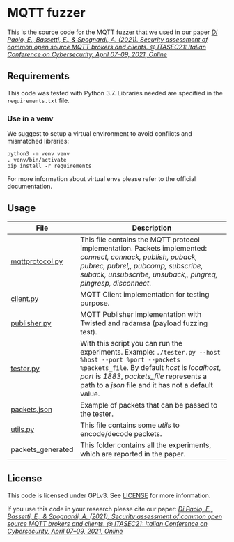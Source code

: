 # MQTT fuzzer

This is the source code for the MQTT fuzzer that we used in our paper [*Di Paolo, E., Bassetti, E., & Spognardi, A. (2021). Security assessment of common open source MQTT brokers and clients. @ ITASEC21: Italian Conference on Cybersecurity, April 07–09, 2021, Online*](http://ceur-ws.org/Vol-2940/paper40.pdf)

## Requirements

This code was tested with Python 3.7. Libraries needed are specified in the `requirements.txt` file.

### Use in a venv

We suggest to setup a virtual environment to avoid conflicts and mismatched libraries:

```shell
python3 -m venv venv
. venv/bin/activate
pip install -r requirements
```

For more information about virtual envs please refer to the official documentation.

## Usage

| File | Description |
|-------|-----------------|
|  [mqttprotocol.py](./fuzz/mqttprotocol.py)    | This file contains the MQTT protocol implementation. Packets implemented: _connect, connack, publish, puback, pubrec, pubrel,, pubcomp, subscribe, suback, unsubscribe, unsuback,, pingreq, pingresp, disconnect_. |
|  [client.py](./fuzz/client.py) |  MQTT Client implementation for testing purpose. |
|  [publisher.py](./fuzz/publisher.py) | MQTT Publisher implementation with Twisted and radamsa (payload fuzzing test). |
|  [tester.py](./fuzz/tester.py)      |  With this script you can run the experiments. Example: `./tester.py --host %host --port %port --packets %packets_file`. By default _host_ is _localhost_, _port_ is _1883_, _packets_file_ represents a path to a _json_ file and it has not a default value. |
|  [packets.json](./fuzz/packets.json) | Example of packets that can be passed to the tester. | 
|  [utils.py](./fuzz/utils.py)  | This file contains some _utils_ to encode/decode packets. |
|  packets_generated | This folder contains all the experiments, which are reported in the paper. |


## License

This code is licensed under GPLv3. See [LICENSE](LICENSE) for more information.

If you use this code in your research please cite our paper: [*Di Paolo, E., Bassetti, E., & Spognardi, A. (2021). Security assessment of common open source MQTT brokers and clients. @ ITASEC21: Italian Conference on Cybersecurity, April 07–09, 2021, Online*](http://ceur-ws.org/Vol-2940/paper40.pdf)
